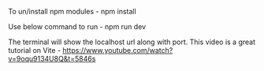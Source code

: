 To un/install npm modules - 
npm install

Use below command to run - 
npm run dev

The terminal will show the localhost url along with port. This video is a great tutorial on Vite - 
https://www.youtube.com/watch?v=9oqu9134U8Q&t=5846s
